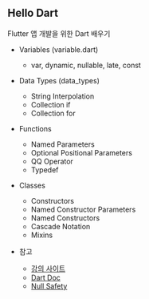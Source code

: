 ## Hello Dart
Flutter 앱 개발을 위한 Dart 배우기

+ Variables (variable.dart)
  + var, dynamic, nullable, late, const
  

+ Data Types (data_types)
  + String Interpolation
  + Collection if
  + Collection for


+ Functions 
  + Named Parameters
  + Optional Positional Parameters
  + QQ Operator
  + Typedef


+ Classes
  + Constructors
  + Named Constructor Parameters
  + Named Constructors
  + Cascade Notation
  + Mixins


+ 참고
  + [강의 사이트](https://nomadcoders.co/dart-for-beginners)
  + [Dart Doc](https://dart.dev/overview)
  + [Null Safety](https://www.youtube.com/watch?v=iYhOU9AuaFs)